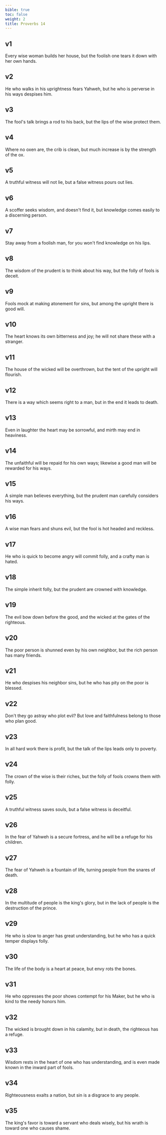 ```yaml
---
bible: true
toc: false
weight: 2
title: Proverbs 14
---
```




## v1 
Every wise woman builds her house, but the foolish one tears it down with her own hands. 

## v2 
He who walks in his uprightness fears Yahweh, but he who is perverse in his ways despises him. 

## v3 
The fool's talk brings a rod to his back, but the lips of the wise protect them. 

## v4 
Where no oxen are, the crib is clean, but much increase is by the strength of the ox. 

## v5 
A truthful witness will not lie, but a false witness pours out lies. 

## v6 
A scoffer seeks wisdom, and doesn't find it, but knowledge comes easily to a discerning person. 

## v7 
Stay away from a foolish man, for you won't find knowledge on his lips. 

## v8 
The wisdom of the prudent is to think about his way, but the folly of fools is deceit. 

## v9 
Fools mock at making atonement for sins, but among the upright there is good will. 

## v10 
The heart knows its own bitterness and joy; he will not share these with a stranger. 

## v11 
The house of the wicked will be overthrown, but the tent of the upright will flourish. 

## v12 
There is a way which seems right to a man, but in the end it leads to death. 

## v13 
Even in laughter the heart may be sorrowful, and mirth may end in heaviness. 

## v14 
The unfaithful will be repaid for his own ways; likewise a good man will be rewarded for his ways. 

## v15 
A simple man believes everything, but the prudent man carefully considers his ways. 

## v16 
A wise man fears and shuns evil, but the fool is hot headed and reckless. 

## v17 
He who is quick to become angry will commit folly, and a crafty man is hated. 

## v18 
The simple inherit folly, but the prudent are crowned with knowledge. 

## v19 
The evil bow down before the good, and the wicked at the gates of the righteous. 

## v20 
The poor person is shunned even by his own neighbor, but the rich person has many friends. 

## v21 
He who despises his neighbor sins, but he who has pity on the poor is blessed. 

## v22 
Don't they go astray who plot evil? But love and faithfulness belong to those who plan good. 

## v23 
In all hard work there is profit, but the talk of the lips leads only to poverty. 

## v24 
The crown of the wise is their riches, but the folly of fools crowns them with folly. 

## v25 
A truthful witness saves souls, but a false witness is deceitful. 

## v26 
In the fear of Yahweh is a secure fortress, and he will be a refuge for his children. 

## v27 
The fear of Yahweh is a fountain of life, turning people from the snares of death. 

## v28 
In the multitude of people is the king's glory, but in the lack of people is the destruction of the prince. 

## v29 
He who is slow to anger has great understanding, but he who has a quick temper displays folly. 

## v30 
The life of the body is a heart at peace, but envy rots the bones. 

## v31 
He who oppresses the poor shows contempt for his Maker, but he who is kind to the needy honors him. 

## v32 
The wicked is brought down in his calamity, but in death, the righteous has a refuge. 

## v33 
Wisdom rests in the heart of one who has understanding, and is even made known in the inward part of fools. 

## v34 
Righteousness exalts a nation, but sin is a disgrace to any people. 

## v35 
The king's favor is toward a servant who deals wisely, but his wrath is toward one who causes shame.
